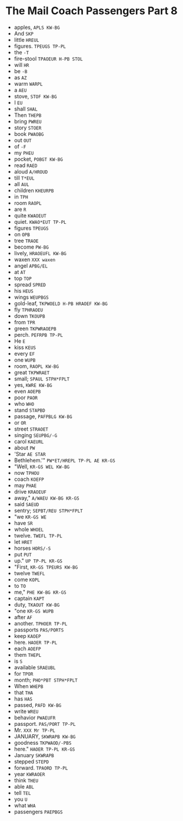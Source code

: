 # The Mail Coach Passengers Part 8

* apples, `APLS KW-BG`
* And `SKP`
* little `HREUL`
* figures. `TPEUGS TP-PL`
* the `-T`
* fire-stool `TPAOEUR H-PB STOL`
* will `HR`
* be `-B`
* as `AZ`
* warm `WARPL`
* a `AEU`
* stove, `STOF KW-BG`
* I `EU`
* shall `SHAL`
* Then `THEPB`
* bring `PWREU`
* story `STOER`
* book `PWAOBG`
* out `OUT`
* of `-F`
* my `PHEU`
* pocket, `POBGT KW-BG`
* read `RAED`
* aloud `A/HROUD`
* till `T*EUL`
* all `AUL`
* children `KHEURPB`
* in `TPH`
* room `RAOPL`
* are `R`
* quite `KWAOEUT`
* quiet. `KWAO*EUT TP-PL`
* figures `TPEUGS`
* on `OPB`
* tree `TRAOE`
* become `PW-BG`
* lively, `HRAOEUFL KW-BG`
* waxen `XXX waxen`
* angel `APBG/EL`
* at `AT`
* top `TOP`
* spread `SPRED`
* his `HEUS`
* wings `WEUPBGS`
* gold-leaf, `TKPWOELD H-PB HRAOEF KW-BG`
* fly `TPHRAOEU`
* down `TKOUPB`
* from `TPR`
* green `TKPWRAOEPB`
* perch. `PEFRPB TP-PL`
* He `E`
* kiss `KEUS`
* every `EF`
* one `WUPB`
* room, `RAOPL KW-BG`
* great `TKPWRAET`
* small; `SPAUL STPH*FPLT`
* yes, `KWRE KW-BG`
* even `AOEPB`
* poor `PAOR`
* who `WHO`
* stand `STAPBD`
* passage, `PAFPBLG KW-BG`
* or `OR`
* street `STRAOET`
* singing `SEUPBG/-G`
* carol `KAEURL`
* about `PW`
* 'Star `AE STAR`
* Bethlehem.'" `PW*ET/HREPL TP-PL AE KR-GS`
* "Well, `KR-GS WEL KW-BG`
* now `TPHOU`
* coach `KOEFP`
* may `PHAE`
* drive `KRAOEUF`
* away," `A/WAEU KW-BG KR-GS`
* said `SAEUD`
* sentry; `SEPBT/REU STPH*FPLT`
* "we `KR-GS WE`
* have `SR`
* whole `WHOEL`
* twelve. `TWEFL TP-PL`
* let `HRET`
* horses `HORS/-S`
* put `PUT`
* up." `UP TP-PL KR-GS`
* "First, `KR-GS TPEURS KW-BG`
* twelve `TWEFL`
* come `KOPL`
* to `TO`
* me," `PHE KW-BG KR-GS`
* captain `KAPT`
* duty, `TKAOUT KW-BG`
* "one `KR-GS WUPB`
* after `AF`
* another. `TPHOER TP-PL`
* passports `PAS/PORTS`
* keep `KAOEP`
* here. `HAOER TP-PL`
* each `AOEFP`
* them `THEPL`
* is `S`
* available `SRAEUBL`
* for `TPOR`
* month; `PHO*PBT STPH*FPLT`
* When `WHEPB`
* that `THA`
* has `HAS`
* passed, `PAFD KW-BG`
* write `WREU`
* behavior `PWAEUFR`
* passport. `PAS/PORT TP-PL`
* Mr. `XXX Mr TP-PL`
* JANUARY, `SKWRAPB KW-BG`
* goodness `TKPWAOD/-PBS`
* here." `HAOER TP-PL KR-GS`
* January `SKWRAPB`
* stepped `STEPD`
* forward. `TPAORD TP-PL`
* year `KWRAOER`
* think `THEU`
* able `ABL`
* tell `TEL`
* you `U`
* what `WHA`
* passengers `PAEPBGS`
